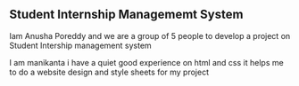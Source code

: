 ## Student Internship Managememt System

Iam Anusha Poreddy and we are a group of 5 people to develop a project on Student Intership management system


I am manikanta i have a quiet good experience on html and css it helps me to do a website design and style sheets for my project 